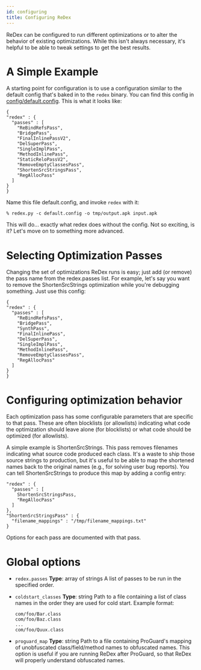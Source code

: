 ```yaml
---
id: configuring
title: Configuring ReDex
---
```


ReDex can be configured to run different optimizations or to alter the behavior
of existing optimizations.  While this isn't always necessary, it's helpful to
be able to tweak settings to get the best results.

# A Simple Example

A starting point for configuration is to use a configuration similar to the
default config that's baked in to the `redex` binary.  You can find this config
in [config/default.config](https://github.com/facebook/redex/blob/master/config/default.config).  This is what it looks like:

```
{
"redex" : {
  "passes" : [
    "ReBindRefsPass",
    "BridgePass",
    "FinalInlinePassV2",
    "DelSuperPass",
    "SingleImplPass",
    "MethodInlinePass",
    "StaticReloPassV2",
    "RemoveEmptyClassesPass",
    "ShortenSrcStringsPass",
    "RegAllocPass"
  ]
}
}
```

Name this file default.config, and invoke `redex` with it:

```
% redex.py -c default.config -o tmp/output.apk input.apk
```

This will do... exactly what redex does without the config.  Not so exciting, is
it?  Let's move on to something more advanced.

# Selecting Optimization Passes

Changing the set of optimizations ReDex runs is easy; just add (or remove) the
pass name from the redex.passes list.  For example, let's say you want to remove
the ShortenSrcStrings optimization while you're debugging something.  Just use
this config:

```
{
"redex" : {
  "passes" : [
    "ReBindRefsPass",
    "BridgePass",
    "SynthPass",
    "FinalInlinePass",
    "DelSuperPass",
    "SingleImplPass",
    "MethodInlinePass",
    "RemoveEmptyClassesPass",
    "RegAllocPass"
  ]
}
}
```

# Configuring optimization behavior

Each optimization pass has some configurable parameters that are specific to
that pass.  These are often blocklists (or allowlists) indicating what code the
optimization should leave alone (for blocklists) or what code should be
optimized (for allowlists).

A simple example is ShortenSrcStrings.  This pass removes filenames indicating
what source code produced each class.  It's a waste to ship those source strings
to production, but it's useful to be able to map the shortened names back to the
original names (e.g., for solving user bug reports).  You can tell
ShortenSrcStrings to produce this map by adding a config entry:

```
"redex" : {
  "passes" : [
    ShortenSrcStringsPass,
    "RegAllocPass"
  ]
},
"ShortenSrcStringsPass" : {
  "filename_mappings" : "/tmp/filename_mappings.txt"
}
```

Options for each pass are documented with that pass.

# Global options

* `redex.passes`
   **Type**: array of strings
   A list of passes to be run in the specified order.

* `coldstart_classes`
   **Type**: string
   Path to a file containing a list of class names in the order they are used
   for cold start.  Example format:
   ```
   com/foo/Bar.class
   com/foo/Baz.class
   ...
   com/foo/Quux.class
   ```

* `proguard_map`
   **Type**: string
   Path to a file containing ProGuard's mapping of unobfuscated
   class/field/method names to obfuscated names.  This option is useful if you
   are running ReDex after ProGuard, so that ReDex will properly understand
   obfuscated names.

